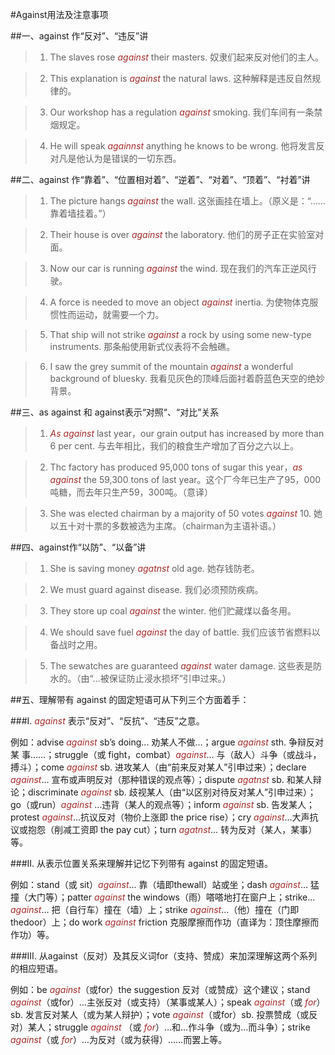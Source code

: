 #Against用法及注意事项


##一、against 作“反对”、“违反”讲

> 1. The slaves rose *against* their masters. 奴隶们起来反对他们的主人。

> 2. This explanation is *against* the natural laws. 这种解释是违反自然规律的。

> 3. Our workshop has a regulation *against* smoking. 我们车间有一条禁烟规定。

> 4. He will speak *againnst* anything he knows to be wrong. 他将发言反对凡是他认为是错误的一切东西。


##二、against 作“靠着”、“位置相对着”、“逆着”、“对着”、“顶着”、“衬着”讲

> 1. The picture hangs *against* the wall. 这张画挂在墙上。（原义是：“……靠着墙挂着。”）

> 2. Their house is over *against* the laboratory. 他们的房子正在实验室对面。

> 3. Now our car is running *against* the wind. 现在我们的汽车正逆风行驶。

> 4. A force is needed to move an object *against* inertia. 为使物体克服惯性而运动，就需要一个力。

> 5. That ship will not strike *against* a rock by using some new-type instruments. 那条船使用新式仪表将不会触礁。

> 6. I saw the grey summit of the mountain *against* a wonderful background of bluesky. 我看见灰色的顶峰后面衬着蔚蓝色天空的绝妙背景。

##三、as against 和 against表示“对照“、“对比”关系

> 1. *As against* last year，our grain output has increased by more than 6 per cent. 与去年相比，我们的粮食生产增加了百分之六以上。

> 2. Thc factory has produced 95,000 tons of sugar this year，*as against* the 59,300 tons of last year。这个厂今年已生产了95，000吨糖，而去年只生产59，300吨。（意译）

> 3. She was elected chairman by a majority of 50 votes *against* 10. 她以五十对十票的多数被选为主席。（chairman为主语补语。）

##四、against作“以防”、“以备”讲

> 1. She is saving money *agatnst* old age. 她存钱防老。

> 2. We must guard against disease. 我们必须预防疾病。

> 3. They store up coal *against* the winter. 他们贮藏煤以备冬用。

> 4. We should save fuel *against* the day of battle. 我们应该节省燃料以备战时之用。

> 5. The sewatches are guaranteed *against* water damage. 这些表是防水的。（由“…被保证防止浸水损坏”引申过来。）


##五、理解带有 against 的固定短语可从下列三个方面着手：

###Ⅰ. *against* 表示“反对”、“反抗”、“违反”之意。

例如：advise *against* sb’s doing… 劝某人不做…；argue *against* sth. 争辩反对某 事……；struggle（或 fight，combat）*against*… 与（敌人）斗争（或战斗，搏斗）；come *against* sb. 进攻某人（由“前来反对某人”引申过来）；declare *against*… 宣布或声明反对（那种错误的观点等）；dispute *agatnst* sb. 和某人辩论；discriminate *against* sb. 歧视某人（由“以区别对待反对某人”引申过来）；go（或run）*against* …违背（某人的观点等）；inform *against* sb. 告发某人；protest *against*…抗议反对（物价上涨即 the price rise）；cry *against*…大声抗议或抱怨（削减工资即 the pay cut）；turn *agatnst*… 转为反对（某人，某事）等。


###II. 从表示位置关系来理解并记忆下列带有 against 的固定短语。

例如：stand（或 sit）*against*… 靠（墙即thewall）站或坐；dash *against*… 猛撞（大门等）；patter *against* the windows（雨）嗒嗒地打在窗户上；strike… *against*… 把（自行车）撞在（墙）上；strike *against*…（他）撞在（门即thedoor）上；do work *against* friction 克服摩擦而作功（直译为：顶住摩擦而作功）等。


###III. 从against（反对）及其反义词for（支持、赞成）来加深理解这两个系列的相应短语。

例如：be *against*（或for）the suggestion 反对（或赞成）这个建议；stand *against*（或for）…主张反对（或支持）（某事或某人）；speak *against*（或 *for*）sb. 发言反对某人（或为某人辩护）；vote *against*（或for）sb. 投票赞成（或反对）某人；struggle *against* （或 *for*）…和…作斗争（或为…而斗争）；strike *against*（或 *for*）…为反对（或为获得）……而罢上等。

<style>em {color: brown;}</style>